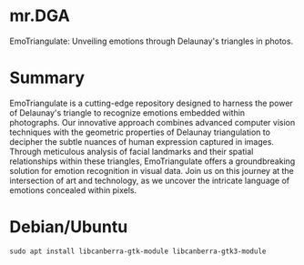 # mr.DGA
EmoTriangulate: Unveiling emotions through Delaunay's triangles in photos.

# Summary
EmoTriangulate is a cutting-edge repository designed to harness the power of Delaunay's triangle to recognize emotions embedded within photographs. Our innovative approach combines advanced computer vision techniques with the geometric properties of Delaunay triangulation to decipher the subtle nuances of human expression captured in images. Through meticulous analysis of facial landmarks and their spatial relationships within these triangles, EmoTriangulate offers a groundbreaking solution for emotion recognition in visual data. Join us on this journey at the intersection of art and technology, as we uncover the intricate language of emotions concealed within pixels.

# Debian/Ubuntu

    sudo apt install libcanberra-gtk-module libcanberra-gtk3-module